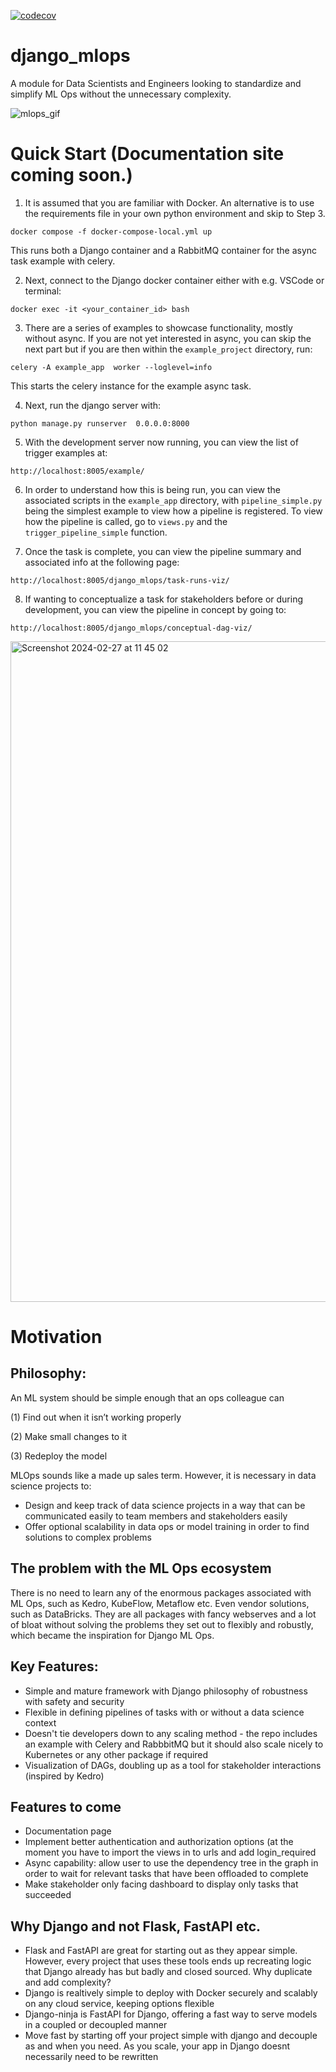 [![codecov](https://codecov.io/gh/eddyojb88/django_mlops/graph/badge.svg?token=J1V3STRJLZ)](https://codecov.io/gh/eddyojb88/django_mlops)

# django_mlops
A module for Data Scientists and Engineers looking to standardize and simplify ML Ops without the unnecessary complexity.

![mlops_gif](https://github.com/eddyojb88/django_mlops/assets/22086433/9ea13500-2019-4145-995f-1fd855f51c74)


# Quick Start (Documentation site coming soon.)

1) It is assumed that you are familiar with Docker. An alternative is to use the requirements file in your own python environment and skip to Step 3.

```
docker compose -f docker-compose-local.yml up
```

This runs both a Django container and a RabbitMQ container for the async task example with celery.

2) Next, connect to the Django docker container either with e.g. VSCode or terminal:

 ```
docker exec -it <your_container_id> bash 
 ```

3) There are a series of examples to showcase functionality, mostly without async. If you are not yet interested in async, you can skip the next part but if you are then within the ```example_project``` directory, run:

```
celery -A example_app  worker --loglevel=info
```

This starts the celery instance for the example async task.

4) Next, run the django server with:

```
python manage.py runserver  0.0.0.0:8000
```

5) With the development server now running, you can view the list of trigger examples at:

```
http://localhost:8005/example/
```

6) In order to understand how this is being run, you can view the associated scripts in the ```example_app``` directory,
with ```pipeline_simple.py``` being the simplest example to view how a pipeline is registered. To view how the pipeline is called, go to ```views.py``` and the ```trigger_pipeline_simple``` function.

7) Once the task is complete, you can view the pipeline summary and associated info at the following page:

```
http://localhost:8005/django_mlops/task-runs-viz/
```

8) If wanting to conceptualize a task for stakeholders before or during development, you can view the pipeline in concept by going to:

```
http://localhost:8005/django_mlops/conceptual-dag-viz/
```

<img width="1057" alt="Screenshot 2024-02-27 at 11 45 02" src="https://github.com/eddyojb88/django_mlops/assets/22086433/36e80d55-4968-40e1-bf73-9eaef5247a8f">

# Motivation

## Philosophy:

An ML system should be simple enough that an ops colleague can 

(1) Find out when it isn’t working properly

(2) Make small changes to it

(3) Redeploy the model

MLOps sounds like a made up sales term. However, it is necessary in data science projects to:

- Design and keep track of data science projects in a way that can be communicated easily to team members and stakeholders easily
- Offer optional scalability in data ops or model training in order to find solutions to complex problems
  
## The problem with the ML Ops ecosystem
There is no need to learn any of the enormous packages associated with ML Ops, such as Kedro, KubeFlow, Metaflow etc. Even vendor solutions, such as DataBricks. They are all packages with fancy webserves and a lot of bloat without solving the problems they set out to flexibly and robustly, which became the inspiration for Django ML Ops.

## Key Features:
- Simple and mature framework with Django philosophy of robustness with safety and security
- Flexible in defining pipelines of tasks with or without a data science context
- Doesn't tie developers down to any scaling method - the repo includes an example with Celery and RabbbitMQ but it should also scale nicely to Kubernetes or any other package if required
- Visualization of DAGs, doubling up as a tool for stakeholder interactions (inspired by Kedro)

 ## Features to come
 - Documentation page
 - Implement better authentication and authorization options (at the moment you have to import the views in to urls and add login_required
 - Async capability: allow user to use the dependency tree in the graph in order to wait for relevant tasks that have been offloaded to complete
 - Make stakeholder only facing dashboard to display only tasks that succeeded


## Why Django and not Flask, FastAPI etc.
- Flask and FastAPI are great for starting out as they appear simple. However, every project that uses these tools ends up recreating logic that Django already has but badly and closed sourced. Why duplicate and add complexity?
- Django is realtively simple to deploy with Docker securely and scalably on any cloud service, keeping options flexible
- Django-ninja is FastAPI for Django, offering a fast way to serve models in a coupled or decoupled manner
- Move fast by starting off your project simple with django and decouple as and when you need. As you scale, your app in Django doesnt necessarily need to be rewritten

